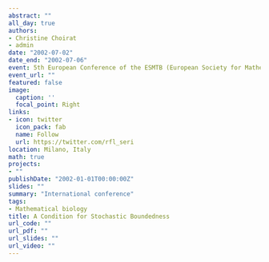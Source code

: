 ```yaml
---
abstract: ""
all_day: true
authors:
- Christine Choirat
- admin
date: "2002-07-02"
date_end: "2002-07-06"
event: 5th European Conference of the ESMTB (European Society for Mathematical and Theoretical Biology) on Mathematical Modelling and Computing in Biology and Medicine
event_url: ""
featured: false
image:
  caption: ''
  focal_point: Right
links:
- icon: twitter
  icon_pack: fab
  name: Follow
  url: https://twitter.com/rfl_seri
location: Milano, Italy
math: true
projects:
- ""
publishDate: "2002-01-01T00:00:00Z"
slides: ""
summary: "International conference"
tags:
- Mathematical biology
title: A Condition for Stochastic Boundedness
url_code: ""
url_pdf: ""
url_slides: ""
url_video: ""
---
```

